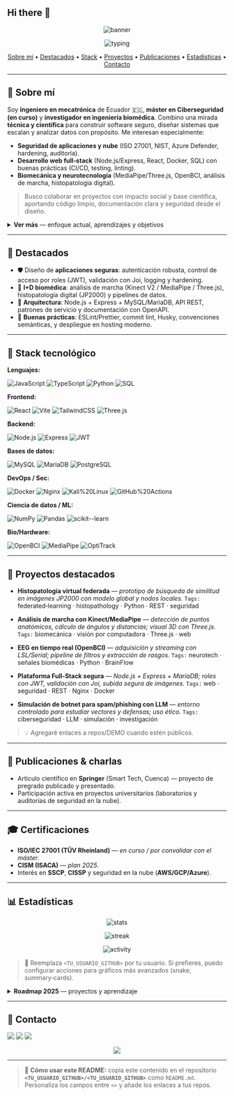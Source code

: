 ## Hi there 👋

<p align="center">
  <img src="https://capsule-render.vercel.app/api?type=waving&height=220&section=header&text=Jorge%20Emilio%20Inlago%20Fonseca&fontSize=40&animation=twinkling&fontAlignY=35&desc=Cybersecurity%20%7C%20Biomedical%20Engineering%20%7C%20Full‑Stack&descAlignY=55" alt="banner"/>
</p>

<p align="center">
  <img src="https://readme-typing-svg.herokuapp.com?duration=3000&pause=600&center=true&vCenter=true&width=750&lines=Cybersecurity+%26+Secure+Software+%E2%80%94+Master's+Student;Biomedical+Engineering+Researcher;Full‑Stack+Developer+%E2%80%94+Node.js+%7C+React+%7C+SQL;Open+to+collaboration+%26+research+projects" alt="typing"/>
</p>

<p align="center">
  <a href="#-sobre-m%C3%AD">Sobre mí</a> •
  <a href="#-destacados">Destacados</a> •
  <a href="#-stack-tecnol%C3%B3gico">Stack</a> •
  <a href="#-proyectos-destacados">Proyectos</a> •
  <a href="#-publicaciones--charlas">Publicaciones</a> •
  <a href="#-estad%C3%ADsticas">Estadísticas</a> •
  <a href="#-contacto">Contacto</a>
</p>

---

## 👋 Sobre mí

Soy **ingeniero en mecatrónica** de Ecuador 🇪🇨, **máster en Ciberseguridad (en curso)** y **investigador en ingeniería biomédica**. Combino una mirada **técnica y científica** para construir software seguro, diseñar sistemas que escalan y analizar datos con propósito. Me interesan especialmente:

* **Seguridad de aplicaciones y nube** (ISO 27001, NIST, Azure Defender, hardening, auditoría).
* **Desarrollo web full‑stack** (Node.js/Express, React, Docker, SQL) con buenas prácticas (CI/CD, testing, linting).
* **Biomecánica y neurotecnología** (MediaPipe/Three.js, OpenBCI, análisis de marcha, histopatología digital).

> Busco colaborar en proyectos con impacto social y base científica, aportando código limpio, documentación clara y seguridad desde el diseño.

<details>
  <summary><b>Ver más</b> — enfoque actual, aprendizajes y objetivos</summary>

* 🔐 **Enfoque 2025**: seguridad de software, modelado de amenazas, WAF, OAuth2/OIDC, JWT seguro, y despliegues con Docker.
* 🧠 **Aprendiendo**: DevSecOps, Docker/Kubernetes, SAST/DAST, pruebas de penetración en apps web.
* 🧪 **Investigación**: botnets simuladas para campañas de *spam/phishing* con LLMs (análisis ético y defensivo), histopatología virtual y EEG en tiempo real con OpenBCI.
* 🎯 **Objetivo**: roles de **AppSec / Security Engineer / Secure Full‑Stack** y colaboración en investigación aplicada.

</details>

---

## 🌟 Destacados

* 🛡️ Diseño de **aplicaciones seguras**: autenticación robusta, control de acceso por roles (JWT), validación con Joi, logging y hardening.
* 🧬 **I+D biomédica**: análisis de marcha (Kinect V2 / MediaPipe / Three.js), histopatología digital (JP2000) y pipelines de datos.
* 🧩 **Arquitectura**: Node.js + Express + MySQL/MariaDB, API REST, patrones de servicio y documentación con OpenAPI.
* 🚀 **Buenas prácticas**: ESLint/Prettier, commit lint, Husky, convenciones semánticas, y despliegue en hosting moderno.

---

## 🧰 Stack tecnológico

**Lenguajes:**

![JavaScript](https://img.shields.io/badge/JavaScript-F7DF1E?logo=javascript\&logoColor=000)
![TypeScript](https://img.shields.io/badge/TypeScript-3178C6?logo=typescript\&logoColor=fff)
![Python](https://img.shields.io/badge/Python-3776AB?logo=python\&logoColor=fff)
![SQL](https://img.shields.io/badge/SQL-336791?logo=postgresql\&logoColor=fff)

**Frontend:**

![React](https://img.shields.io/badge/React-61DAFB?logo=react\&logoColor=000)
![Vite](https://img.shields.io/badge/Vite-646CFF?logo=vite\&logoColor=fff)
![TailwindCSS](https://img.shields.io/badge/Tailwind-06B6D4?logo=tailwindcss\&logoColor=fff)
![Three.js](https://img.shields.io/badge/Three.js-000000?logo=threedotjs\&logoColor=fff)

**Backend:**

![Node.js](https://img.shields.io/badge/Node.js-339933?logo=node.js\&logoColor=fff)
![Express](https://img.shields.io/badge/Express-000000?logo=express\&logoColor=fff)
![JWT](https://img.shields.io/badge/JWT-000000?logo=jsonwebtokens\&logoColor=fff)

**Bases de datos:**

![MySQL](https://img.shields.io/badge/MySQL-4479A1?logo=mysql\&logoColor=fff)
![MariaDB](https://img.shields.io/badge/MariaDB-003545?logo=mariadb\&logoColor=fff)
![PostgreSQL](https://img.shields.io/badge/PostgreSQL-4169E1?logo=postgresql\&logoColor=fff)

**DevOps / Sec:**

![Docker](https://img.shields.io/badge/Docker-2496ED?logo=docker\&logoColor=fff)
![Nginx](https://img.shields.io/badge/Nginx-009639?logo=nginx\&logoColor=fff)
![Kali%20Linux](https://img.shields.io/badge/Kali_Linux-557C94?logo=kalilinux\&logoColor=fff)
![GitHub%20Actions](https://img.shields.io/badge/GitHub_Actions-2088FF?logo=githubactions\&logoColor=fff)

**Ciencia de datos / ML:**

![NumPy](https://img.shields.io/badge/NumPy-013243?logo=numpy\&logoColor=fff)
![Pandas](https://img.shields.io/badge/Pandas-150458?logo=pandas\&logoColor=fff)
![scikit--learn](https://img.shields.io/badge/scikit--learn-F7931E?logo=scikitlearn\&logoColor=fff)

**Bio/Hardware:**

![OpenBCI](https://img.shields.io/badge/OpenBCI-2C3E50?logoColor=fff)
![MediaPipe](https://img.shields.io/badge/MediaPipe-007ACC?logo=google\&logoColor=fff)
![OptiTrack](https://img.shields.io/badge/OptiTrack-FF2D20?logoColor=fff)

---

## 📌 Proyectos destacados

* **Histopatología virtual federada** — *prototipo de búsqueda de similitud en imágenes JP2000 con modelo global y nodos locales.*
  `Tags:` federated‑learning · histopathology · Python · REST · seguridad

* **Análisis de marcha con Kinect/MediaPipe** — *detección de puntos anatómicos, cálculo de ángulos y distancias; visual 3D con Three.js.*
  `Tags:` biomecánica · visión por computadora · Three.js · web

* **EEG en tiempo real (OpenBCI)** — *adquisición y streaming con LSL/Serial; pipeline de filtros y extracción de rasgos.*
  `Tags:` neurotech · señales biomédicas · Python · BrainFlow

* **Plataforma Full‑Stack segura** — *Node.js + Express + MariaDB; roles con JWT, validación con Joi, subida segura de imágenes.*
  `Tags:` web · seguridad · REST · Nginx · Docker

* **Simulación de botnet para spam/phishing con LLM** — *entorno controlado para estudiar vectores y defensas; uso ético.*
  `Tags:` ciberseguridad · LLM · simulación · investigación

> 💡 Agregaré enlaces a repos/DEMO cuando estén públicos.

---

## 📝 Publicaciones & charlas

* Artículo científico en **Springer** (Smart Tech, Cuenca) — proyecto de pregrado publicado y presentado.
* Participación activa en proyectos universitarios (laboratorios y auditorías de seguridad en la nube).

---

## 🎓 Certificaciones

* **ISO/IEC 27001 (TÜV Rheinland)** — *en curso / por convalidar con el máster*.
* **CISM (ISACA)** — *plan 2025*.
* Interés en **SSCP**, **CISSP** y seguridad en la nube (**AWS/GCP/Azure**).

---

## 📊 Estadísticas

<p align="center">
  <img src="https://github-readme-stats.vercel.app/api?username=<TU_USUARIO_GITHUB>&show_icons=true&theme=react&hide_border=true" alt="stats"/>
</p>
<p align="center">
  <img src="https://streak-stats.demolab.com?user=<TU_USUARIO_GITHUB>&theme=react&hide_border=true" alt="streak"/>
</p>
<p align="center">
  <img src="https://github-readme-activity-graph.vercel.app/graph?username=<TU_USUARIO_GITHUB>&theme=react-dark&hide_border=true" alt="activity"/>
</p>

> 🔎 Reemplaza `<TU_USUARIO_GITHUB>` por tu usuario. Si prefieres, puedo configurar acciones para gráficos más avanzados (snake, summary‑cards).

<details>
  <summary><b>Roadmap 2025</b> — proyectos y aprendizaje</summary>

* [ ] Dockerizar todos los servicios y configurar CI/CD con GitHub Actions.
* [ ] Publicar demo de histopatología virtual (privacidad ante todo).
* [ ] Lanzar guía de buenas prácticas **AppSec para Node/React**.
* [ ] Implementar panel de telemetría (logs/metrics) para proyectos públicos.
* [ ] Preparación y examen **CISM**.

</details>

---

## 🤝 Contacto

<p align="left">
  <a href="mailto:<TU_EMAIL>"><img src="https://img.shields.io/badge/Email-8B89CC?logo=gmail&logoColor=fff"/></a>
  <a href="https://www.linkedin.com/in/<TU_LINKEDIN>"><img src="https://img.shields.io/badge/LinkedIn-0A66C2?logo=linkedin&logoColor=fff"/></a>
  <a href="https://<TU_SITIO_WEB_OPCIONAL>"><img src="https://img.shields.io/badge/Website-1F2937?logo=firefox-browser&logoColor=fff"/></a>
</p>

<p align="center">
  <img src="https://capsule-render.vercel.app/api?type=waving&height=120&section=footer"/>
</p>

---

> 🧭 **Cómo usar este README:** copia este contenido en el repositorio **`<TU_USUARIO_GITHUB>/<TU_USUARIO_GITHUB>`** como `README.md`. Personaliza los campos entre `<>` y añade los enlaces a tus repos.


<!--
**JIO1011/JIO1011** is a ✨ _special_ ✨ repository because its `README.md` (this file) appears on your GitHub profile.

Here are some ideas to get you started:

- 🔭 I’m currently working on ...
- 🌱 I’m currently learning ...
- 👯 I’m looking to collaborate on ...
- 🤔 I’m looking for help with ...
- 💬 Ask me about ...
- 📫 How to reach me: ...
- 😄 Pronouns: ...
- ⚡ Fun fact: ...
-->
